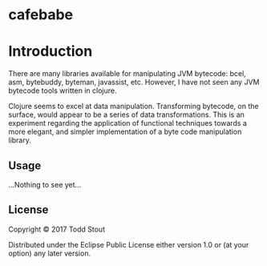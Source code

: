 # cafebabe

# Introduction

There are many libraries available for manipulating JVM bytecode:
bcel, asm, bytebuddy, byteman, javassist, etc. However, I have not
seen any JVM bytecode tools written in clojure.

Clojure seems to excel at data manipulation. Transforming bytecode, on the surface,
would appear to be a series of data transformations. This is an experiment regarding 
the application of functional techniques towards a more elegant,
and simpler implementation of a byte code manipulation library.

## Usage
...Nothing to see yet...


## License

Copyright © 2017 Todd Stout

Distributed under the Eclipse Public License either version 1.0 or (at
your option) any later version.
